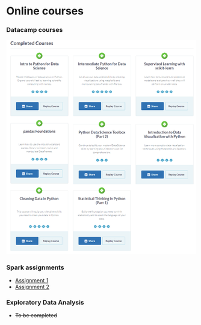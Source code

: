 # Online courses

### Datacamp courses
![Datacamp courses](https://github.com/BorisEnthovenSchool/KB74PortfolioBoris/blob/master/online%20courses/Datacamp%20courses.png "Datacamp")

### Spark assignments
* [Assignment 1](https://github.com/BorisEnthovenSchool/KB74PortfolioBoris/blob/master/online%20courses/assignment1.md)
* [Assignment 2](https://github.com/BorisEnthovenSchool/KB74PortfolioBoris/blob/master/online%20courses/assignment2.md)

### Exploratory Data Analysis
* ~~To be completed~~
